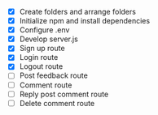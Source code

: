 - [x] Create folders and arrange folders
- [x] Initialize npm and install dependencies
- [x] Configure .env
- [x] Develop server.js
- [x] Sign up route
- [x] Login route
- [x] Logout route
- [ ] Post feedback route
- [ ] Comment route
- [ ] Reply post comment route
- [ ] Delete comment route